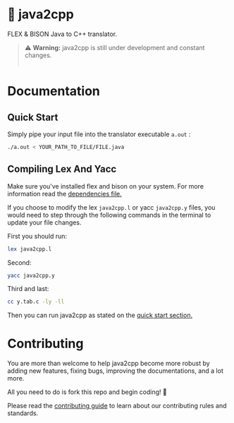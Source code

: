 # :dragon_face: java2cpp

FLEX &amp; BISON Java to C++ translator.

> :warning: **Warning:** java2cpp is still under development and constant changes.
> <br/><br/>

# Documentation

## Quick Start

Simply pipe your input file into the translator executable `a.out` :

```bash
./a.out < YOUR_PATH_TO_FILE/FILE.java
```

## Compiling Lex And Yacc

Make sure you've installed flex and bison on your system. For more information read the [dependencies file.](https://github.com/martinezlucas98/java2cpp/blob/main/DEPENDENCIES.md)

If you choose to modify the lex `java2cpp.l` or yacc `java2cpp.y` files, you would need to step through the following commands in the terminal to update your file changes.

First you should run:

```bash
lex java2cpp.l
```

Second:

```bash
yacc java2cpp.y
```

Third and last:

```bash
cc y.tab.c -ly -ll
```

Then you can run java2cpp as stated on the [quick start section.](https://github.com/martinezlucas98/java2cpp/blob/main/README.md#quick-start)

# Contributing

You are more than welcome to help java2cpp become more robust by adding new features, fixing bugs, improving the documentations, and a lot more.

All you need to do is fork this repo and begin coding! :tada:

Please read the [contributing guide](https://github.com/martinezlucas98/java2cpp/blob/main/README.md) to learn about our contributing rules and standards.